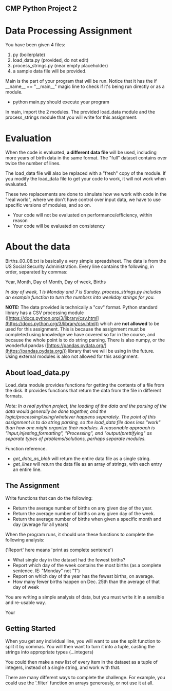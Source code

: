 ## CMP Python Project 2

# Data Processing Assignment

You have been given 4 files:

1. py (boilerplate)
2. load\_data.py (provided, do not edit)
3. process\_strings.py (near empty placeholder)
4. a sample data file will be provided.

Main is the part of your program that will be run. Notice that it has the if \_\_name\_\_ == "\_\_main\_\_" magic line to check if it's being run directly or as a module.

- python main.py should execute your program

In main, import the 2 modules. The provided load\_data module and the process\_strings module that you will write for this assignment.

# Evaluation

When the code is evaluated, **a different data file** will be used, including more years of birth data in the same format. The "full" dataset contains over twice the number of lines.

The load\_data file will also be replaced with a "fresh" copy of the module. If you modify the load\_data file to get your code to work, it will not work when evaluated.

These two replacements are done to simulate how we work with code in the "real world", where we don't have control over input data, we have to use specific versions of modules, and so on.

- Your code will not be evaluated on performance/efficiency, within reason
- Your code will be evaluated on consistency

# About the data

Births\_00\_08.txt is basically a very simple spreadsheet. The data is from the US Social Security Administration. Every line contains the following, in order, separated by commas:

Year, Month, Day of Month, Day of week, Births

_In day of week, 1 is Monday and 7 is Sunday. process_strings.py includes an example function to turn the numbers into weekday strings for you._

**NOTE:** The data provided is technically a "csv" format. Python standard library has a CSV processing module ([https://docs.python.org/3/library/csv.html](https://docs.python.org/3/library/csv.html)) which are **not allowed** to be used for this assignment.
This is because the assignment must be completed using knowledge we have covered so far in the course, and because the whole point is to do string parsing. There is also numpy, or the wonderful pandas ([https://pandas.pydata.org/](https://pandas.pydata.org/)) library that we will be using in the future. Using external modules is also not allowed for this assignment.

## About load\_data.py

Load\_data module provides functions for getting the contents of a file from the disk. It provides functions that return the data from the file in different formats.

_Note: In a real python project, the loading of the data and the parsing of the data would generally be done together, and the logic/processing/using/whatever happens separately. The point of this assignment is to do string parsing, so the load\_data file does less "work" than how one might organize their modules. A reasonable approach is "input,injesting,formatting", "Processing", and "output/prettifying" as separate types of problems/solutions, perhaps separate modules._

Function reference.

- *get\_data\_as\_blob* will return the entire data file as a single string.
- *get\_lines* will return the data file as an array of strings, with each entry an entire line.

## The Assignment

Write functions that can do the following:

- Return the average number of births on any given day of the year.
- Return the average number of births on any given day of the week.
- Return the average number of births when given a specific month and day (average for all years)

When the program runs, it should use these functions to complete the following analysis:

('Report' here means 'print as complete sentence')

- What single day in the dataset had the fewest births?
- Report which day of the week contains the most births (as a complete sentence. IE: "Monday" not "1")
- Report on which day of the year has the fewest births, on average.
- How many fewer births happen on Dec. 25th than the average of that day of week 

You are writing a simple analysis of data, but you must write it in a sensible and re-usable way.

Your 

## Getting Started
When you get any individual line, you will want to use the split function to split it by commas.
You will then want to turn it into a tuple, casting the strings into appropriate types (...integers)

You could then make a new list of every item in the dataset as a tuple of integers, instead of a single string, and work with that.

There are many different ways to complete the challenge. For example, you could use the '.filter' function on arrays generously, or not use it at all.
